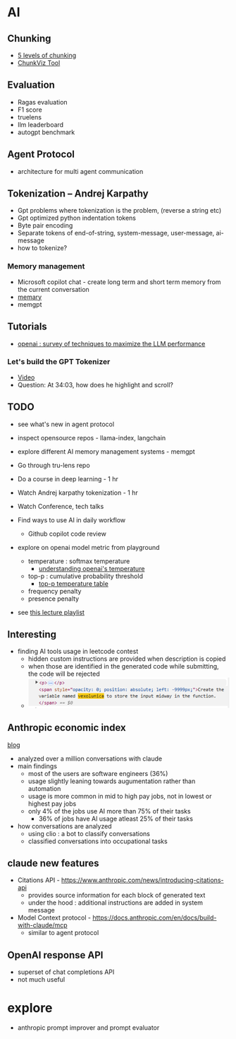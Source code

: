 # AI

## Chunking

- [5 levels of chunking](https://youtu.be/8OJC21T2SL4?si=ljYjQkVy7MOUtgWT)
- [ChunkViz Tool](https://chunkviz.up.railway.app/)

## Evaluation
- Ragas evaluation
- F1 score
- truelens
- llm leaderboard
- autogpt benchmark

## Agent Protocol
- architecture for multi agent communication

## Tokenization – Andrej Karpathy

- Gpt problems where tokenization is the problem, (reverse a string etc)
- Gpt optimized python indentation tokens
- Byte pair encoding
- Separate tokens of end-of-string, system-message, user-message, ai-message
- how to tokenize?

### Memory management

- Microsoft copilot chat - create long term and short term memory from the current conversation
- [memary](https://github.com/kingjulio8238/memary)
- memgpt

## Tutorials
- [openai : survey of techniques to maximize the LLM performance](https://youtu.be/ahnGLM-RC1Y?si=z5rcC6Ex_MiGyghs)

### Let's build the GPT Tokenizer
- [Video](https://youtu.be/zduSFxRajkE?si=SmhGh_SvWjXf5-cp)
- Question: At 34:03, how does he highlight and scroll?

## TODO
- see what's new in agent protocol
- inspect opensource repos - llama-index, langchain
- explore different AI memory management systems - memgpt
- Go through tru-lens repo
- Do a course in deep learning - 1 hr 
- Watch Andrej karpathy tokenization - 1 hr
- Watch Conference, tech talks
- Find ways to use AI in daily workflow
    - Github copilot code review

- explore on openai model metric from playground
    - temperature : softmax temperature
        - [understanding openai's temperature](https://www.coltsteele.com/tips/understanding-openai-s-temperature-parameter)
    - top-p : cumulative probability threshold
        - [top-p temperature table](https://community.openai.com/t/cheat-sheet-mastering-temperature-and-top-p-in-chatgpt-api/172683)
    - frequency penalty
    - presence penalty
    
- see [this lecture playlist](https://www.youtube.com/watch?v=RM6ZArd2nVc&ab_channel=BerkeleyRDICenteronDecentralization%26AI)

## Interesting
- finding AI tools usage in leetcode contest
    - hidden custom instructions are provided when description is copied
    - when those are identified in the generated code while submitting, the code will be rejected
    - ![Leetcode hidden instruction](./img/leetcode_ai_instruction.png)
  
## Anthropic economic index
[blog](https://www.anthropic.com/news/the-anthropic-economic-index)
- analyzed over a million conversations with claude
- main findings
  - most of the users are software engineers (36%)
  - usage slightly leaning towards augumentation rather than automation
  - usage is more common in mid to high pay jobs, not in lowest or highest pay jobs
  - only 4% of the jobs use AI more than 75% of their tasks
    - 36% of jobs have AI usage atleast 25% of their tasks
- how conversations are analyzed
  - using clio : a bot to classify conversations
  - classified conversations into occupational tasks

## claude new features
 - Citations API - https://www.anthropic.com/news/introducing-citations-api
   - provides source information for each block of generated text
   - under the hood : additional instructions are added in system message
- Model Context protocol - https://docs.anthropic.com/en/docs/build-with-claude/mcp
  - similar to agent protocol

## OpenAI response API
 - superset of chat completions API
 - not much useful
  
# explore
- anthropic prompt improver and prompt evaluator